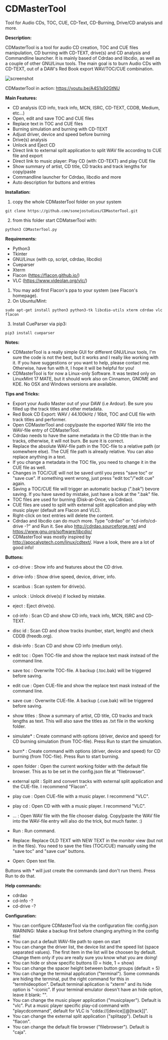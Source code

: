 # CDMasterTool
Tool for Audio CDs, TOC, CUE, CD-Text, CD-Burning, Drive/CD analysis and more.


__Description:__

CDMasterTool is a tool for audio CD creation, TOC and CUE files manipulation, CD burning with CD-TEXT, drive(s) and CD analysis and Commandline launcher. It is mainly based of Cdrdao and libcdio, as well as a couple of other GNU/Linux tools. The main goal is to burn Audio CDs with CD-TEXT, out of a DAW's Red Book export WAV/TOC/CUE combination.

![screenshot](https://github.com/sonejostudios/CDMasterTool/blob/master/CDMasterTool-135.png "CDMasterTool")

CDMasterTool in action: https://youtu.be/A4S1s92GtNU


__Main Features:__

* CD analysis (CD info, track info, MCN, ISRC, CD-TEXT, CDDB, Medium, etc...)
* Open, edit and save TOC and CUE files
* Replace text in TOC and CUE files
* Burning simulation and burning with CD-TEXT
* Adjust driver, device and speed before burning
* Drive(s) analysis
* Unlock and Eject CD
* Direct link to external split application to split WAV file according to CUE file and export
* Direct link to music player: Play CD (with CD-TEXT) and play CUE file
* Show summary of artist, CD title, CD tracks and track lengths for copy/paste
* Commandline launcher for Cdrdao, libcdio and more
* Auto description for buttons and entries
  

__Installation:__

1. copy the whole CDMasterTool folder on your system
```
git clone https://github.com/sonejostudios/CDMasterTool.git
```

2. from this folder start CDMatserTool with: 
```
python3 CDMasterTool.py
```


__Requirements:__

* Python3
* Tkinter
* GNU/Linux (with cp, script, cdrdao, libcdio)
* Cueparser
* Xterm
* Flacon (https://flacon.github.io/)
* VLC (https://www.videolan.org/vlc/)


1. You may add first Flacon's ppa to your system (see Flacon's homepage).
2. On Ubuntu/Mint:
```
sudo apt-get install python3 python3-tk libcdio-utils xterm cdrdao vlc flacon
```
3. Install CueParser via pip3:
```
pip3 install cueparser
```



__Notes:__

* CDMasterTool is a really simple GUI for different GNU/Linux tools, I'm sure the code is not the best, but it works and I really like working with it. If you have suggestions or you want to help, please contact me. Otherwise, have fun with it, I hope it will be helpful for you!
* CDMasterTool is for now a Linux-only Software. It was tested only on LinuxMint 17 MATE, but it should work also on Cinnamon, GNOME and KDE. No OSX and Windows versions are available.


__Tips and Tricks:__

* Export your Audio Master out of your DAW (i.e Ardour). Be sure you filled up the track titles and other metadata.
* Red Book CD Export: WAV / 44.100kHz / 16bit, TOC and CUE file with track titles and performer.
* Open CDMasterTool and copy/paste the exported WAV file into the WAV-file entry of CDMasterTool.
* Cdrdao needs to have the same metadata in the CD title than in the tracks, otherwise, it will not burn. Be sure it is correct.
* Replace the absolute WAV-file path in the TOC-file to a relative path (or somewhere else). The CUE file path is already relative. You can also replace anything in a text.
* If you change a metadata in the TOC file, you need to change it in the CUE file as well.
* Changes in TOC/CUE will not be saved until you press "save toc" or "save cue". If something went wrong, just press "edit toc"/"edit cue" again.
* Saving a TOC/CUE file will trigger an automatic backup (".bak") bevore saving. If you have saved by mistake, just have a look at the ".bak" file.
* TOC files are used for burning (Disk-at-Once, via Cdrdao).
* CUE files are used to split with external split application and play with music player (default are Flacon and VLC).
* Right-click on text entries will delete the content.
* Cdrdao and libcdio can do much more. Type "cdrdao" or "cd-info/cd-drive -?" and Run it. See also http://cdrdao.sourceforge.net/ and https://www.gnu.org/software/libcdio/
* CDMasterTool was mostly inspired by http://apocalyptech.com/linux/cdtext/. Have a look, there are a lot of good info!


__Buttons:__

* cd-drive : Show info and features about the CD drive.
* drive-info : Show drive speed, device, driver, info.
* scanbus : Scan system for drive(s).
* unlock : Unlock drive(s) if locked by mistake.
* eject : Eject drive(s).

* cd-info : Scan CD and show CD info, track info, MCN, ISRC and CD-TEXT.
* disc id : Scan CD and show tracks (number, start, length) and check CDDB (freedb.org).
* disk-info : Scan CD and show CD info (medium only).

* edit toc : Open TOC-file and show the replace text mask instead of the command line.
* save toc : Overwrite TOC-file. A backup (.toc.bak) will be triggered before saving.
* edit cue : Open CUE-file and show the replace text mask instead of the command line.
* save cue : Overwrite CUE-file. A backup (.cue.bak) will be triggered before saving.
* show titles : Show a summary of artist, CD title, CD tracks and track lengths as text. This will also save the titles as .txt file in the working folder.

* simulate* : Create command with options (driver, device and speed) for CD burning simulation (from TOC-file). Press Run to start the simulation.
* burn* : Create command with options (driver, device and speed) for CD burning (from TOC-file). Press Run to start burning.

* open folder : Open the current working folder with the default file browser. This as to be set in the config.json file at "filebrowser".
* external split : Split and convert tracks with external split application and the CUE-file. I recommend "Flacon".
* play cue : Open CUE-file with a music player. I recommend "VLC".
* play cd : Open CD with with a music player. I recommend "VLC".

* ... : Open WAV file with the file chooser dialog. Copy/paste the WAV file into the WAV-file entry will also do the trick, but much faster. :)
* Run : Run command.
* Replace: Replace OLD TEXT with NEW TEXT in the monitor view (but not in the files). You need to save the files (TOC/CUE) manually using the "save toc" and "save cue" buttons.
* Open: Open text file.


Buttons with * will just create the commands (and don't run them). Press Run to do that.


__Help commands:__

* cdrdao
* cd-info -?
* cd-drive -?


__Configuration:__

* You can configure CDMasterTool via the configuration file: config.json
WARNING: Make a backup first before changing anything in the config file!
* You can put a default WAV-file path to open on start
* You can change the driver list, the device list and the speed list (space separated values). The first item in the list will be choosen by default. Change them only if you are really sure you know what you are doing!
* You can hide or show specific buttons (0 = hide, 1 = show)
* You can change the spacer height between button groups (default = 5)
* You can change the terminal application ("terminal"). Some commands are hiding the terminal, put the right command for this in "termhideoption". Default terminal aplication is "xterm" and its hide option is "-iconic". If your terminal emulator doesn't have an hide option, leave it blank: "".
* You can change the music player application ("musicplayer"). Default is "vlc". Put a music player specific play-cd command with "playcdcommand", default for VLC is "cdda://[device][@[track]]".
* You can change the external split application ("splitapp"). Default is "flacon".
* You can change the default file browser ("filebrowser"). Default is "caja".



